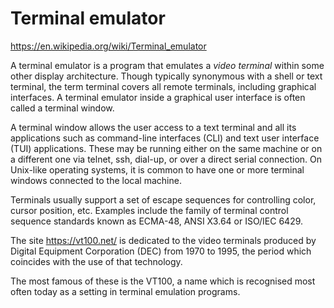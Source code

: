 # Terminal emulator

https://en.wikipedia.org/wiki/Terminal_emulator

A terminal emulator is a program that emulates a *video terminal* within some other display architecture. Though typically synonymous with a shell or text terminal, the term terminal covers all remote terminals, including graphical interfaces. A terminal emulator inside a graphical user interface is often called a terminal window.

A terminal window allows the user access to a text terminal and all its applications such as command-line interfaces (CLI) and text user interface (TUI) applications. These may be running either on the same machine or on a different one via telnet, ssh, dial-up, or over a direct serial connection. On Unix-like operating systems, it is common to have one or more terminal windows connected to the local machine.

Terminals usually support a set of escape sequences for controlling color, cursor position, etc. Examples include the family of terminal control sequence standards known as ECMA-48, ANSI X3.64 or ISO/IEC 6429.



The site https://vt100.net/ is dedicated to the video terminals produced by Digital Equipment Corporation (DEC) from 1970 to 1995, the period which coincides with the use of that technology.

The most famous of these is the VT100, a name which is recognised most often today as a setting in terminal emulation programs.
